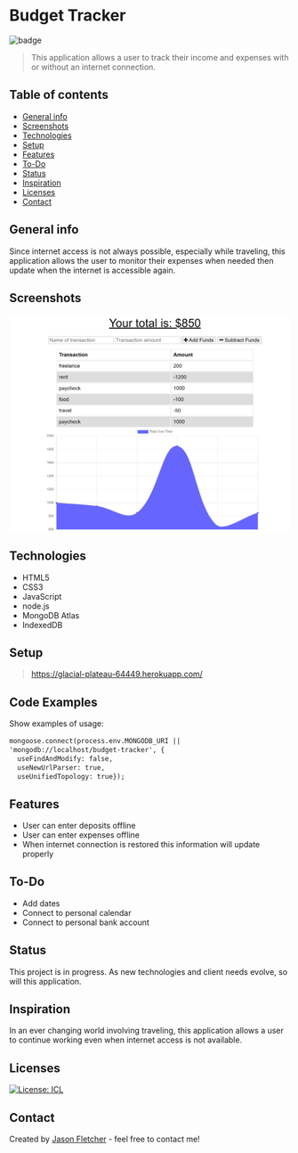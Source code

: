 # Budget Tracker
  ![badge](https://img.shields.io/badge/Created_With-LOVE-pink.svg)

> This application allows a user to track their income and expenses with or without an internet connection.

## Table of contents
* [General info](#general-info)
* [Screenshots](#screenshots)
* [Technologies](#technologies)
* [Setup](#setup)
* [Features](#features)
* [To-Do](#to-do)
* [Status](#status)
* [Inspiration](#inspiration)
* [Licenses](#licenses)
* [Contact](#contact)

## General info
Since internet access is not always possible, especially while traveling, this application allows the user to monitor their expenses when needed then update when the internet is accessible again.

## Screenshots
![Example screenshot](./public/images/screenshot.png)

## Technologies
* HTML5
* CSS3
* JavaScript
* node.js
* MongoDB Atlas
* IndexedDB

## Setup
> https://glacial-plateau-64449.herokuapp.com/

## Code Examples
Show examples of usage:
```
mongoose.connect(process.env.MONGODB_URI || 'mongodb://localhost/budget-tracker', {
  useFindAndModify: false,
  useNewUrlParser: true,
  useUnifiedTopology: true});
```

## Features
* User can enter deposits offline
* User can enter expenses offline
* When internet connection is restored this information will update properly

## To-Do
* Add dates
* Connect to personal calendar
* Connect to personal bank account

## Status
This project is in progress.  As new technologies and client needs evolve, so will this application.

## Inspiration
In an ever changing world involving traveling, this application allows a user to continue working even when internet access is not available.

## Licenses
[![License: ICL](https://img.shields.io/badge/License-ISC-blue.svg)](https://opensource.org/licenses/ISC)  

## Contact
Created by [Jason Fletcher](blueink38@yahoo.com) - feel free to contact me!